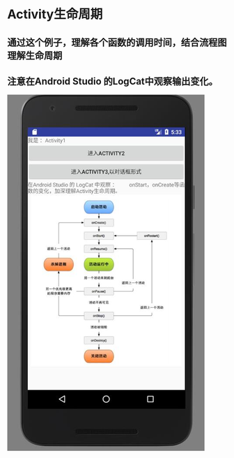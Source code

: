 # Activity生命周期
## 通过这个例子，理解各个函数的调用时间，结合流程图理解生命周期
## 注意在Android Studio 的LogCat中观察输出变化。
![](https://github.com/HBU/AndroidDemo/blob/master/chapter04/ActivityLifeDemo/效果图.jpg)
